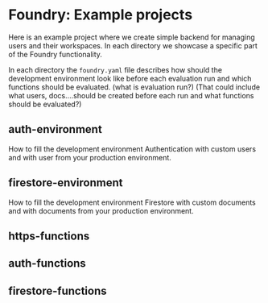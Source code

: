 # Foundry: Example projects

Here is an example project where we create simple backend for managing users and their workspaces. In each directory we showcase a specific part of the Foundry functionality.

In each directory the `foundry.yaml` file describes how should the development environment look like before each evaluation run and which functions should be evaluated. (what is evaluation run?) (That could include what users, docs....should be created before each run and what functions should be evaluated?)

## auth-environment
How to fill the development environment Authentication with custom users and with user from your production environment.

## firestore-environment
How to fill the development environment Firestore with custom documents and with documents from your production environment.

## https-functions

## auth-functions

## firestore-functions
